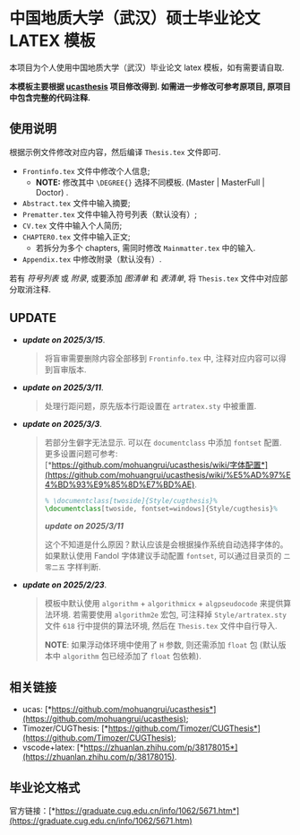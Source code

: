 # 中国地质大学（武汉）硕士毕业论文 LATEX 模板

本项目为个人使用中国地质大学（武汉）毕业论文 latex 模板，如有需要请自取.

**本模板主要根据 [ucasthesis](https://github.com/mohuangrui/ucasthesis) 项目修改得到. 如需进一步修改可参考原项目, 原项目中包含完整的代码注释.**

## 使用说明

根据示例文件修改对应内容，然后编译 `Thesis.tex` 文件即可.

- `Frontinfo.tex` 文件中修改个人信息;
  - **NOTE:** 修改其中 `\DEGREE{}` 选择不同模板. (Master | MasterFull | Doctor) .
- `Abstract.tex` 文件中输入摘要;
- `Prematter.tex` 文件中输入符号列表（默认没有）;
- `CV.tex` 文件中输入个人简历;
- `CHAPTER0.tex` 文件中输入正文;
  - 若拆分为多个 chapters, 需同时修改 `Mainmatter.tex` 中的输入.
- `Appendix.tex` 中修改附录（默认没有）.  
  
若有 *符号列表* 或 *附录*, 或要添加 *图清单* 和 *表清单*, 将 `Thesis.tex` 文件中对应部分取消注释.

## UPDATE

- ***update on 2025/3/15***.
  > 将盲审需要删除内容全部移到 `Frontinfo.tex` 中, 注释对应内容可以得到盲审版本.

- ***update on 2025/3/11***.
  > 处理行距问题，原先版本行距设置在 `artratex.sty` 中被重置.

- ***update on 2025/3/3***.
  > 若部分生僻字无法显示. 可以在 `documentclass` 中添加 `fontset` 配置.
  > 更多设置问题可参考: [*https://github.com/mohuangrui/ucasthesis/wiki/字体配置*](https://github.com/mohuangrui/ucasthesis/wiki/%E5%AD%97%E4%BD%93%E9%85%8D%E7%BD%AE).  
  >
  > ```latex
  > % \documentclass[twoside]{Style/cugthesis}%
  > \documentclass[twoside, fontset=windows]{Style/cugthesis}%
  > ```
  > 
  > ***update on 2025/3/11***
  >
  > 这个不知道是什么原因？默认应该是会根据操作系统自动选择字体的。如果默认使用 Fandol 字体建议手动配置 `fontset`, 可以通过目录页的 `二零二五` 字样判断.

- ***update on 2025/2/23***.
  > 模板中默认使用 `algorithm` + `algorithmicx` + `algpseudocode` 来提供算法环境. 若需要使用 `algorithm2e` 宏包, 可注释掉 `Style/artratex.sty` 文件 `618` 行中提供的算法环境, 然后在 `Thesis.tex` 文件中自行导入.
  >
  > **NOTE**: 如果浮动体环境中使用了 `H` 参数, 则还需添加 `float` 包 (默认版本中 `algorithm` 包已经添加了 `float` 包依赖).

## 相关链接

- ucas: [*https://github.com/mohuangrui/ucasthesis*](https://github.com/mohuangrui/ucasthesis);
- Timozer/CUGThesis: [*https://github.com/Timozer/CUGThesis*](https://github.com/Timozer/CUGThesis);
- vscode+latex: [*https://zhuanlan.zhihu.com/p/38178015*](https://zhuanlan.zhihu.com/p/38178015).

## 毕业论文格式

官方链接：[*https://graduate.cug.edu.cn/info/1062/5671.htm*](https://graduate.cug.edu.cn/info/1062/5671.htm)
